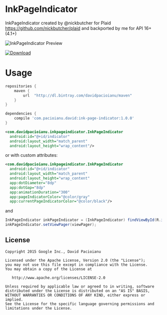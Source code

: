 # InkPageIndicator

InkPageIndicator created by @nickbutcher for Plaid https://github.com/nickbutcher/plaid and backported by me for API 16+ (4.1+)

![InkPageIndicator Preview](http://gfycat.com/AbleEmbellishedKillerwhale.gif)

 [ ![Download](https://api.bintray.com/packages/davidpacioianu/maven/ink-page-indicator/images/download.svg) ](https://bintray.com/davidpacioianu/maven/ink-page-indicator/_latestVersion)

# Usage

```gradle
repositories {
    maven {
        url  "http://dl.bintray.com/davidpacioianu/maven" 
    }
}

dependencies {
    compile 'com.pacioianu.david:ink-page-indicator:1.0.0'
}
```

```xml
<com.davidpacioianu.inkpageindicator.InkPageIndicator
  android:id="@+id/indicator"
  android:layout_width="match_parent"
  android:layout_height="wrap_content"/>
```

or with custom attributes:
```xml
<com.davidpacioianu.inkpageindicator.InkPageIndicator
  android:id="@+id/indicator"
  android:layout_width="match_parent"
  android:layout_height="wrap_content"
  app:dotDiameter="8dp"
  app:dotGap="8dp"
  app:animationDuration="300"
  app:pageIndicatorColor="@color/gray"
  app:currentPageIndicatorColor="@color/black"/>
```
 and 
 
```java
InkPageIndicator inkPageIndicator = (InkPageIndicator) findViewById(R.id.indicator);
inkPageIndicator.setViewPager(viewPager);
```

License
--------

    Copyright 2015 Google Inc., David Pacioianu

    Licensed under the Apache License, Version 2.0 (the "License");
    you may not use this file except in compliance with the License.
    You may obtain a copy of the License at

       http://www.apache.org/licenses/LICENSE-2.0

    Unless required by applicable law or agreed to in writing, software
    distributed under the License is distributed on an "AS IS" BASIS,
    WITHOUT WARRANTIES OR CONDITIONS OF ANY KIND, either express or implied.
    See the License for the specific language governing permissions and
    limitations under the License.
